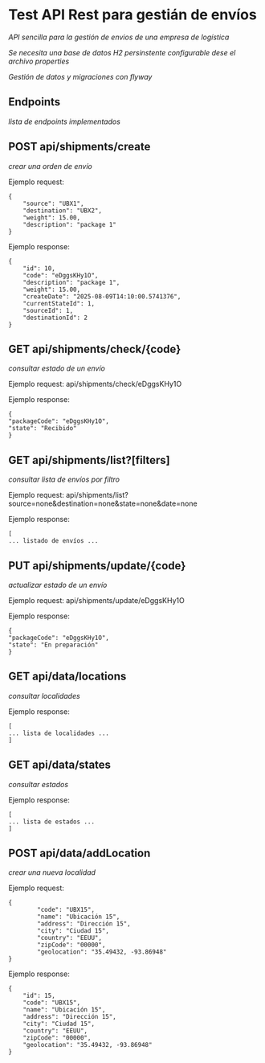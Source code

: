 
# Test API Rest para gestián de envíos

_API sencilla para la gestión de envios de una empresa de logística_

_Se necesita una base de datos H2 persinstente configurable dese el archivo properties_

_Gestión de datos y migraciones con flyway_

## Endpoints 

_lista de endpoints implementados_

## POST api/shipments/create 

_crear una orden de envío_

Ejemplo request:
```
{
    "source": "UBX1",
    "destination": "UBX2",
    "weight": 15.00,
    "description": "package 1"
}
```

Ejemplo response:
```
{
    "id": 10,
    "code": "eDggsKHy1O",
    "description": "package 1",
    "weight": 15.00,
    "createDate": "2025-08-09T14:10:00.5741376",
    "currentStateId": 1,
    "sourceId": 1,
    "destinationId": 2
}
```

## GET api/shipments/check/{code} 
_consultar estado de un envío_

Ejemplo request: api/shipments/check/eDggsKHy1O

Ejemplo response:
```
{
"packageCode": "eDggsKHy1O",
"state": "Recibido"
}
```

## GET api/shipments/list?[filters]
_consultar lista de envíos por filtro_

Ejemplo request: api/shipments/list?source=none&destination=none&state=none&date=none

Ejemplo response:
```
[
... listado de envíos ...
```


## PUT api/shipments/update/{code}
_actualizar estado de un envío_

Ejemplo request: api/shipments/update/eDggsKHy1O

Ejemplo response:
```
{
"packageCode": "eDggsKHy1O",
"state": "En preparación"
}
```

## GET api/data/locations
_consultar localidades_

Ejemplo response:
```
[
... lista de localidades ...
]
```


## GET api/data/states

_consultar estados_

Ejemplo response:
```
[
... lista de estados ...
]
```

## POST api/data/addLocation

_crear una nueva localidad_

Ejemplo request:
```
{
        "code": "UBX15",
        "name": "Ubicación 15",
        "address": "Dirección 15",
        "city": "Ciudad 15",
        "country": "EEUU",
        "zipCode": "00000",
        "geolocation": "35.49432, -93.86948"
}
```

Ejemplo response:
```
{
    "id": 15,
    "code": "UBX15",
    "name": "Ubicación 15",
    "address": "Dirección 15",
    "city": "Ciudad 15",
    "country": "EEUU",
    "zipCode": "00000",
    "geolocation": "35.49432, -93.86948"
}
```